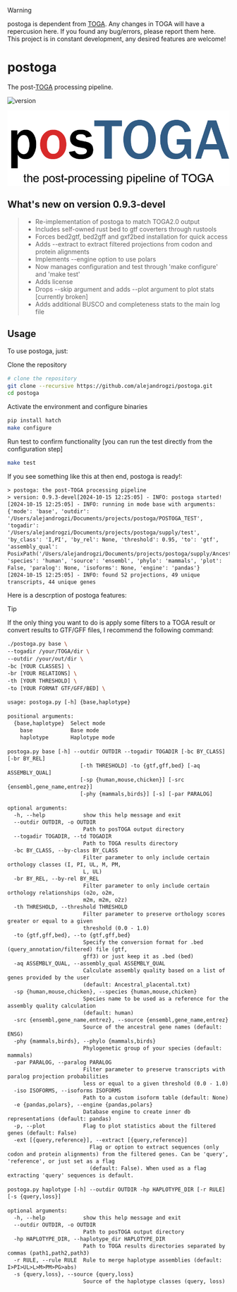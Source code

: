 > [!WARNING]
>
> postoga is dependent from [TOGA](https://github.com/hillerlab/TOGA). Any changes in TOGA will have a repercusion here. If you found any bug/errors, please report them here.
> This project is in constant development, any desired features are welcome!


# postoga

The post-[TOGA](https://github.com/hillerlab/TOGA) processing pipeline.

![version](https://img.shields.io/badge/version-0.9.3--devel-orange)

<p align="center">
    <img width=700 align="center" src="./supply/postoga_logo_git.png" >
</p>

<!-- <img src="./supply/postoga_report.png" align="center"/> -->

## What's new on version 0.9.3-devel

> - Re-implementation of postoga to match TOGA2.0 output
> - Includes self-owned rust bed to gtf coverters through rustools
> - Forces bed2gtf, bed2gff and gxf2bed installation for quick access
> - Adds --extract to extract filtered projections from codon and protein alignments
> - Implements --engine option to use polars
> - Now manages configuration and test through 'make configure' and 'make test'
> - Adds license
> - Drops --skip argument and adds --plot argument to plot stats [currently broken]
> - Adds additional BUSCO and completeness stats to the main log file

## Usage

To use postoga, just:

Clone the repository
```bash
# clone the repository
git clone --recursive https://github.com/alejandrogzi/postoga.git
cd postoga
```

Activate the environment and configure binaries
```bash
pip install hatch
make configure
```

Run test to confirm functionality [you can run the test directly from the configuration step]
```bash
make test
```

If you see something like this at then end, postoga is ready!:

```text
> postoga: the post-TOGA processing pipeline
> version: 0.9.3-devel[2024-10-15 12:25:05] - INFO: postoga started!
[2024-10-15 12:25:05] - INFO: running in mode base with arguments: {'mode': 'base', 'outdir': '/Users/alejandrogzi/Documents/projects/postoga/POSTOGA_TEST', 'togadir': '/Users/alejandrogzi/Documents/projects/postoga/supply/test', 'by_class': 'I,PI', 'by_rel': None, 'threshold': 0.95, 'to': 'gtf', 'assembly_qual': PosixPath('/Users/alejandrogzi/Documents/projects/postoga/supply/Ancestral_placental_complete.txt'), 'species': 'human', 'source': 'ensembl', 'phylo': 'mammals', 'plot': False, 'paralog': None, 'isoforms': None, 'engine': 'pandas'}
[2024-10-15 12:25:05] - INFO: found 52 projections, 49 unique transcripts, 44 unique genes
```

Here is a descrption of postoga features:

> [!TIP]
>
> If the only thing you want to do is apply some filters to a TOGA result or convert results to GTF/GFF files, I recommend the following command:
>
> ```bash
> ./postoga.py base \
> --togadir /your/TOGA/dir \
> --outdir /your/out/dir \
> -bc [YOUR CLASSES] \
> -br [YOUR RELATIONS] \
> -th [YOUR THRESHOLD] \
> -to [YOUR FORMAT GTF/GFF/BED] \
> ```

```text
usage: postoga.py [-h] {base,haplotype}

positional arguments:
  {base,haplotype}  Select mode
    base            Base mode
    haplotype       Haplotype mode

postoga.py base [-h] --outdir OUTDIR --togadir TOGADIR [-bc BY_CLASS] [-br BY_REL]
                       [-th THRESHOLD] -to {gtf,gff,bed} [-aq ASSEMBLY_QUAL]
                       [-sp {human,mouse,chicken}] [-src {ensembl,gene_name,entrez}]
                       [-phy {mammals,birds}] [-s] [-par PARALOG]

optional arguments:
  -h, --help            show this help message and exit
  --outdir OUTDIR, -o OUTDIR
                        Path to posTOGA output directory
  --togadir TOGADIR, --td TOGADIR
                        Path to TOGA results directory
  -bc BY_CLASS, --by-class BY_CLASS
                        Filter parameter to only include certain orthology classes (I, PI, UL, M, PM,
                        L, UL)
  -br BY_REL, --by-rel BY_REL
                        Filter parameter to only include certain orthology relationships (o2o, o2m,
                        m2m, m2m, o2z)
  -th THRESHOLD, --threshold THRESHOLD
                        Filter parameter to preserve orthology scores greater or equal to a given
                        threshold (0.0 - 1.0)
  -to {gtf,gff,bed}, --to {gtf,gff,bed}
                        Specify the conversion format for .bed (query_annotation/filtered) file (gtf,
                        gff3) or just keep it as .bed (bed)
  -aq ASSEMBLY_QUAL, --assembly_qual ASSEMBLY_QUAL
                        Calculate assembly quality based on a list of genes provided by the user
                        (default: Ancestral_placental.txt)
  -sp {human,mouse,chicken}, --species {human,mouse,chicken}
                        Species name to be used as a reference for the assembly quality calculation
                        (default: human)
  -src {ensembl,gene_name,entrez}, --source {ensembl,gene_name,entrez}
                        Source of the ancestral gene names (default: ENSG)
  -phy {mammals,birds}, --phylo {mammals,birds}
                        Phylogenetic group of your species (default: mammals)
  -par PARALOG, --paralog PARALOG
                        Filter parameter to preserve transcripts with paralog projection probabilities
                        less or equal to a given threshold (0.0 - 1.0)
  -iso ISOFORMS, --isoforms ISOFORMS
                        Path to a custom isoform table (default: None)
  -e {pandas,polars}, --engine {pandas,polars}
                        Database engine to create inner db representations (default: pandas)
  -p, --plot            Flag to plot statistics about the filtered genes (default: False)
  -ext [{query,reference}], --extract [{query,reference}]
                          Flag or option to extract sequences (only codon and protein alignments) from the filtered genes. Can be 'query', 'reference', or just set as a flag
                          (default: False). When used as a flag extracting 'query' sequences is default.

postoga.py haplotype [-h] --outdir OUTDIR -hp HAPLOTYPE_DIR [-r RULE] [-s {query,loss}]

optional arguments:
  -h, --help            show this help message and exit
  --outdir OUTDIR, -o OUTDIR
                        Path to posTOGA output directory
  -hp HAPLOTYPE_DIR, --haplotype_dir HAPLOTYPE_DIR
                        Path to TOGA results directories separated by commas (path1,path2,path3)
  -r RULE, --rule RULE  Rule to merge haplotype assemblies (default: I>PI>UL>L>M>PM>PG>abs)
  -s {query,loss}, --source {query,loss}
                        Source of the haplotype classes (query, loss)
```
